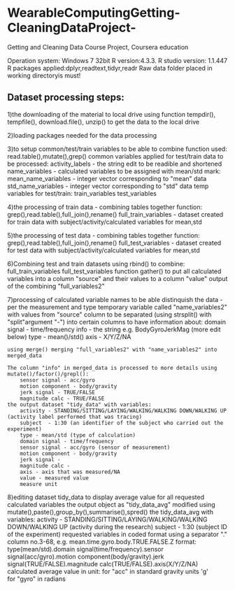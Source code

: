 # WearableComputingGetting-CleaningDataProject-
Getting and Cleaning Data Course Project, Coursera education

Operation system: Windows 7 32bit
R version:4.3.3.
R studio version: 1.1.447 
R packages applied:dplyr,readtext,tidyr,readr
Raw data folder placed in working directoryis must!


Dataset processing steps:
--------------------------
1)the downloading of the material to local drive
	using function tempdir(), tempfile(), download.file(), unzip() to get the data to the local drive

2)loading packages needed for the data processing

3)to setup common/test/train variables to be able to combine
	function used: read.table(),mutate(),grep()
	common variables applied for test/train data to be processed:
		activity_labels - the string edit to be readible and shortened
		name_variables - calculated variables to be assigned with mean/std mark:
			mean_name_variables - integer vector corresponding to "mean" data
			std_name_variables - integer vector corresponding to "std" data
	temp variables for test/train:
		train_variables
		test_variables	 	

4)the processing of train data - combining tables together
	function: grep(),read.table(),full_join(),rename()
	full_train_variables - dataset created for train data with subject/activity/calculated variables for mean,std

5)the processing of test data - combining tables together
	function: grep(),read.table(),full_join(),rename()
	full_test_variables - dataset created for test data with subject/activity/calculated variables for mean,std

6)Combining test and train datasets
	using rbind() to combine:
		full_train_variables
		full_test_variables
	function gather() to put all calculated variables into a column "source" and their values to a column "value"
	output of the combining "full_variables2"

7)processing of calculated variable names to be able distinquish the data - per the measurement and type
	temporary variable called "name_variables2" with values from "source" column to be separated (using strsplit() with "split"argument "-") into certain columns to have information about:
		domain signal - time/frequency
		info - the string e.g. BodyGyroJerkMag (more edit below)
		type - mean()/std()
		axis - X/Y/Z/NA
	
	using merge() merging "full_variables2" with "name_variables2" into merged_data
	
	The column "info" in merged_data is processed to more details using mutate()/factor()/grepl():
		sensor signal - acc/gyro
		motion component - body/gravity
		jerk signal - TRUE/FALSE
		magnitude calc - TRUE/FALSE
	the output dataset "tidy_data" with variables:
		activity - STANDING/SITTING/LAYING/WALKING/WALKING DOWN/WALKING UP (activity label performed that was tracing)
		subject  - 1:30 (an identifier of the subject who carried out the experiment)
		type - mean/std (type of calculation)
		domain signal - time/frequency    
		sensor signal - acc/gyro (sensor of measurement)    
		motion component - body/gravity
		jerk signal -     
		magnitude calc - 
		axis - axis that was measured/NA            
		value - measured value           
		measure unit

8)editing dataset tidy_data to display average value for all requested calculated variables
	the output object as "tidy_data_avg" modified using mutate(),paste(),group_by(),summarise(),spred()
	the tidy_data_avg with variables:
		activity - STANDING/SITTING/LAYING/WALKING/WALKING DOWN/WALKING UP (activity during the research)
		subject  - 1:30 (subject ID of the experiment)
		requested variables in coded format using a separator "." column no.3-68, e.g. mean.time.gyro.body.TRUE.FALSE.Z
		format:
		type(mean/std).domain signal(time/frequency).sensor signal(acc/gyro).motion component(body/gravity).jerk signal(TRUE/FALSE).magnitude calc(TRUE/FALSE).axis(X/Y/Z/NA)	
	calculated average value in unit:	for "acc" in standard gravity units 'g'         	
						for "gyro" in radians
